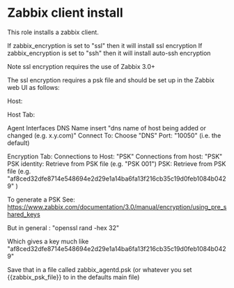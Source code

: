 # Zabbix client install

This role installs a zabbix client. 

If zabbix_encryption is set to "ssl" then it will install ssl encryption
If zabbix_encryption is set to "ssh" then it will install auto-ssh encryption

Note ssl encryption requires the use of Zabbix 3.0+

The ssl encryption requires a psk file and should be set up in the Zabbix web UI as follows:

Host:

Host Tab:

Agent Interfaces 
  DNS Name insert "dns name of host being added or changed (e.g. x.y.com)" 
  Connect To: Choose "DNS"
  Port: "10050" (i.e. the default)
  
Encryption Tab:
  Connections to Host: "PSK"
  Connections from host: "PSK"
  PSK identity: Retrieve from PSK file (e.g. "PSK 001")
  PSK: Retrieve from PSK file (e.g. "af8ced32dfe8714e548694e2d29e1a14ba6fa13f216cb35c19d0feb1084b0429" )
  
  
To generate a PSK 
See: https://www.zabbix.com/documentation/3.0/manual/encryption/using_pre_shared_keys

But in general : "openssl rand -hex 32"

Which gives a key much like "af8ced32dfe8714e548694e2d29e1a14ba6fa13f216cb35c19d0feb1084b0429"  

Save that in a file called zabbix_agentd.psk (or whatever you set {{zabbix_psk_file}} to in the defaults main file)
    